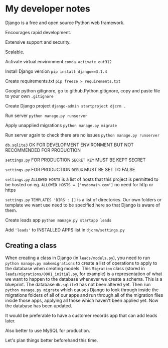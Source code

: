 # My developer notes

Django is a free and open source Python web framework.

Encourages rapid development.

Extensive support and security.

Scalable.

Activate virtual environment
`conda activate out312`

Install Django version
`pip install django==3.1.4`

Create requirements.txt
`pip freeze > requirements.txt`

Google python gitignore, go to github.Python.gitignore, copy and paste file to your own `.gitignore`

Create Django project
`django-admin startproject djcrm .`

Run server
`python manage.py runserver`

Apply unapplied migrations
`python manage.py migrate`

Run server again to check there are no issues
`python manage.py runserver`

`db.sqlite3`
OK FOR DEVELOPMENT ENVIRONMENT BUT NOT RECOMMENDED FOR PRODUCTION

`settings.py`
FOR PRODUCTION `SECRET KEY` MUST BE KEPT SECRET

`settings.py`
FOR PRODUCTION `DEBUG` MUST BE SET TO FALSE

`settings.py`
`ALLOWED HOSTS` is a list of hosts that this project is permitted to be hosted on eg. `ALLOWED HOSTS = ['mydomain.com']` no need for http or https

`settings.py`
`TEMPLATES 'DIRS': []` is a list of directories. Our own folders or template we want use need to be specified here so that Django is aware of them.

Create leads app
`python manage.py startapp leads`

Add `'leads'` to INSTALLED APPS list in `djcrm/settings.py`

## Creating a class

When creating a class in Django (in `leads/models.py`), you need to run
`python manage.py makemigrations`
to create a list of operations to apply to the database when creating models.
This `Migration` class (stored in `leads/migrations/0001_initial.py`, for example) is a representation of what we want to happen to the database whenever we create a schema.
This is a blueprint. The database `db.sqlite3` has not been altered yet.
Then run
`python manage.py migrate`
which causes Django to look through inside the migrations folders of all of our apps and run through all of the migration files inside those apps, applying all those which haven't been applied yet.
Now the database has been updated.

It would be preferable to have a customer records app that can add leads later.

Also better to use MySQL for production.

Let's plan things better beforehand this time.
